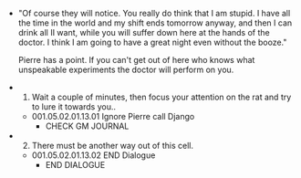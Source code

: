 - "Of course they will notice. You really do think that I am stupid. I have all the time in the world and my shift ends tomorrow anyway, and then I can drink all II want, while you will suffer down here at the hands of the doctor. I think I am going to have a great night even without the booze."
  
  Pierre has a point. If you can't get out of here who knows what unspeakable experiments the doctor will perform on you.
- 1. Wait a couple of minutes, then focus your attention on the rat and try to lure it towards you..
	- 001.05.02.01.13.01 Ignore Pierre call Django
		- CHECK GM JOURNAL
- 2. There must be another way out of this cell.
	- 001.05.02.01.13.02 END Dialogue
		- END DIALOGUE